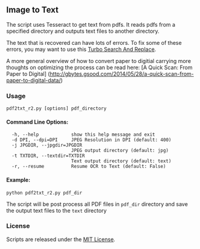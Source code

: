 ## Image to Text

The script uses Tesseract to get text from pdfs. It reads pdfs from a specified directory and outputs text files to another directory. 

The text that is recovered can have lots of errors. To fix some of these errors, you may want to use this [Turbo Search And Replace](https://github.com/soodoku/search-and-replace). 

A more general overview of how to convert paper to digitial carrying more thoughts on optimizing the process can be read here: [A Quick Scan: From Paper to Digital] (http://gbytes.gsood.com/2014/05/28/a-quick-scan-from-paper-to-digital-data/)

### Usage

`pdf2txt_r2.py [options] pdf_directory`

#### Command Line Options:
```
  -h, --help            show this help message and exit
  -d DPI, --dpi=DPI     JPEG Resolution in DPI (default: 400)
  -j JPGDIR, --jpgdir=JPGDIR
                        JPEG output directory (default: jpg)
  -t TXTDIR, --textdir=TXTDIR
                        Text output directory (default: text)
  -r, --resume          Resume OCR to Text (default: False)
```            

#### Example:
`python pdf2txt_r2.py pdf_dir`

The script will be post process all PDF files in `pdf_dir` directory and save the output text files to the `text` directory

### License
Scripts are released under the [MIT License](License.md).

